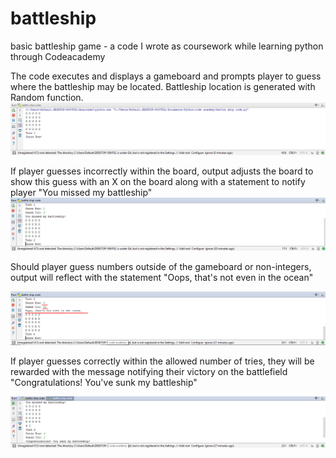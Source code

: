 # battleship
basic battleship game - a code I wrote as coursework while learning python through Codeacademy

The code executes and displays a gameboard and prompts player to guess where the battleship may be located.  Battleship location is generated with Random function.
![gameboard](https://github.com/citrusapple/battleship/blob/master/battleship_gameboard.PNG)

If player guesses incorrectly within the board, output adjusts the board to show this guess with an X on the board along with a statement to notify player "You missed my battleship"
![gameboard when player misses](https://github.com/citrusapple/battleship/blob/master/battleship_gameboard2.PNG)

Should player guess numbers outside of the gameboard or non-integers, output will reflect with the statement "Oops, that's not even in the ocean"

![gameboard when player misses](https://github.com/citrusapple/battleship/blob/master/battleship_gameboard3.PNG)

If player guesses correctly within the allowed number of tries, they will be rewarded with the message notifying their victory on the battlefield "Congratulations! You've sunk my battleship"

![gameboard when player misses](https://github.com/citrusapple/battleship/blob/master/battleship_gameboard4.PNG)
